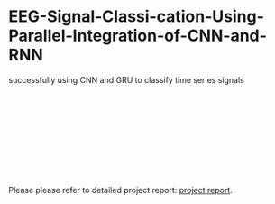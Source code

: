 # EEG-Signal-Classi-cation-Using-Parallel-Integration-of-CNN-and-RNN
successfully using CNN and GRU to classify time series signals


<object data="https://drive.google.com/file/d/1YrC0049kI8xHRCFfAP1Hpnh2y2rLM5jJ/view?usp=sharing" type="application/pdf" width="700px" height="700px">
    <embed src="https://drive.google.com/file/d/1YrC0049kI8xHRCFfAP1Hpnh2y2rLM5jJ/view?usp=sharing">
        <p> Please please refer to detailed project report: <a href="https://drive.google.com/file/d/1YrC0049kI8xHRCFfAP1Hpnh2y2rLM5jJ/view?usp=sharing">project report</a>.</p>
    </embed>
</object>
